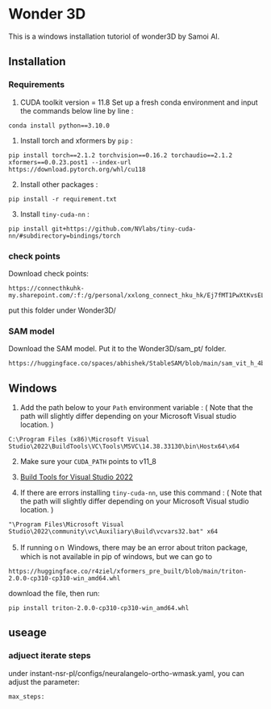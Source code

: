 # Wonder 3D

This is a windows installation tutoriol of wonder3D by Samoi AI.

## Installation

### Requirements
1. CUDA toolkit version = 11.8
Set up a fresh conda environment and input the commands below line by line : 
```
conda install python==3.10.0
```

1. Install torch and xformers by `pip` : 
```
pip install torch==2.1.2 torchvision==0.16.2 torchaudio==2.1.2 xformers==0.0.23.post1 --index-url https://download.pytorch.org/whl/cu118
```

2. Install other packages : 
```
pip install -r requirement.txt
```

3. Install `tiny-cuda-nn` : 
```
pip install git+https://github.com/NVlabs/tiny-cuda-nn/#subdirectory=bindings/torch
```

### check points
Download check points:
```
https://connecthkuhk-my.sharepoint.com/:f:/g/personal/xxlong_connect_hku_hk/Ej7fMT1PwXtKvsELTvDuzuMBebQXEkmf2IwhSjBWtKAJiA
```
put this folder under Wonder3D/

### SAM model
Download the SAM model. Put it to the Wonder3D/sam_pt/ folder.
```
https://huggingface.co/spaces/abhishek/StableSAM/blob/main/sam_vit_h_4b8939.pth
```

## Windows
1. Add the path below to your `Path` environment variable : ( Note that the path will slightly differ depending on your Microsoft Visual studio location. )

```
C:\Program Files (x86)\Microsoft Visual Studio\2022\BuildTools\VC\Tools\MSVC\14.38.33130\bin\Hostx64\x64
```

2. Make sure your `CUDA_PATH` points to v11_8

3. [Build Tools for Visual Studio 2022]( https://visualstudio.microsoft.com/zh-hant/downloads/ )

4. If there are errors installing `tiny-cuda-nn`, use this command : ( Note that the path will slightly differ depending on your Microsoft Visual studio location. )

```
"\Program Files\Microsoft Visual Studio\2022\community\vc\Auxiliary\Build\vcvars32.bat" x64
```

5. If running oｎ Windows, there may be an error about triton package, which is not available in pip of windows, but we can go to
```
https://huggingface.co/r4ziel/xformers_pre_built/blob/main/triton-2.0.0-cp310-cp310-win_amd64.whl
```
download the file, then run:
```
pip install triton-2.0.0-cp310-cp310-win_amd64.whl
```

## useage
### adjuect iterate steps
under instant-nsr-pl/configs/neuralangelo-ortho-wmask.yaml, you can adjust the parameter:
```
max_steps:
```

